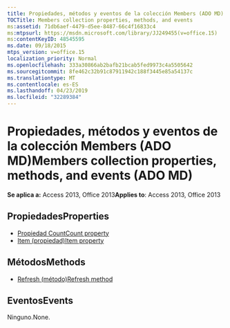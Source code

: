 ```yaml
---
title: Propiedades, métodos y eventos de la colección Members (ADO MD)
TOCTitle: Members collection properties, methods, and events
ms:assetid: 71db6aef-4479-d5ee-8487-66c4f16833c4
ms:mtpsurl: https://msdn.microsoft.com/library/JJ249455(v=office.15)
ms:contentKeyID: 48545595
ms.date: 09/18/2015
mtps_version: v=office.15
localization_priority: Normal
ms.openlocfilehash: 333a30866ab2bafb21bcab5fed9973c4a5505642
ms.sourcegitcommit: 8fe462c32b91c87911942c188f3445e85a54137c
ms.translationtype: MT
ms.contentlocale: es-ES
ms.lasthandoff: 04/23/2019
ms.locfileid: "32289384"
---
```

# <a name="members-collection-properties-methods-and-events-ado-md"></a><span data-ttu-id="d2b5c-102">Propiedades, métodos y eventos de la colección Members (ADO MD)</span><span class="sxs-lookup"><span data-stu-id="d2b5c-102">Members collection properties, methods, and events (ADO MD)</span></span>


<span data-ttu-id="d2b5c-103">**Se aplica a:** Access 2013, Office 2013</span><span class="sxs-lookup"><span data-stu-id="d2b5c-103">**Applies to**: Access 2013, Office 2013</span></span>

## <a name="properties"></a><span data-ttu-id="d2b5c-104">Propiedades</span><span class="sxs-lookup"><span data-stu-id="d2b5c-104">Properties</span></span>

- [<span data-ttu-id="d2b5c-105">Propiedad Count</span><span class="sxs-lookup"><span data-stu-id="d2b5c-105">Count property</span></span>](count-property-ado.md)
- [<span data-ttu-id="d2b5c-106">Item (propiedad)</span><span class="sxs-lookup"><span data-stu-id="d2b5c-106">Item property</span></span>](item-property-ado.md)

## <a name="methods"></a><span data-ttu-id="d2b5c-107">Métodos</span><span class="sxs-lookup"><span data-stu-id="d2b5c-107">Methods</span></span>

- [<span data-ttu-id="d2b5c-108">Refresh (método)</span><span class="sxs-lookup"><span data-stu-id="d2b5c-108">Refresh method</span></span>](refresh-method-ado.md)

## <a name="events"></a><span data-ttu-id="d2b5c-109">Eventos</span><span class="sxs-lookup"><span data-stu-id="d2b5c-109">Events</span></span>

<span data-ttu-id="d2b5c-110">Ninguno.</span><span class="sxs-lookup"><span data-stu-id="d2b5c-110">None.</span></span>

